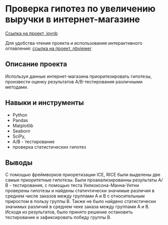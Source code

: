# Проверка гипотез по увеличению выручки в интернет-магазине

[Ссылка на проект, ipynb](https://github.com/aleksandratucker/Portfolio/blob/main/Increasing%20online%20store%20revenue/increasing_revenue_online_store.ipynb)

Для удобства чтения проекта и использования интерактивного оглавления: [ссылка на проект, nbviewer](https://nbviewer.org/github/aleksandratucker/Portfolio/blob/main/Increasing%20online%20store%20revenue/increasing_revenue_online_store.ipynb)

## Описание проекта

Используя данные интернет-магазина приоритезировать гипотезы, произвести оценку результатов A/B-тестирования различными методами.



## Навыки и инструменты
- Python
- Pandas
- Matplotlib
- Seaborn
- SciPy,
- A/B - тестирование
- проверка статистических гипотез



## Выводы
С помощью фреймворков приоретизации ICE, RICE были выделены две самые приоритетные гипотезы. 
Были проанализированны результаты А/В - тестирования, с помощью теста Уилкоксона-Манна-Уитни проверены гипотезы и найдены статичтически значимые различия в среднем числе заказов между группами A и B с относительным приростом в пользу группы B. Также не было найдено статистически значимых различий в среднем чеке заказа между группами A и B. Исходя из результатов, было принято решение остановить тестирование и зафиксировать победу группы B. 

